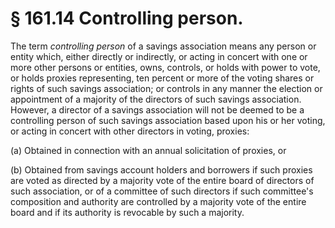 # § 161.14   Controlling person.

The term *controlling person* of a savings association means any person or entity which, either directly or indirectly, or acting in concert with one or more other persons or entities, owns, controls, or holds with power to vote, or holds proxies representing, ten percent or more of the voting shares or rights of such savings association; or controls in any manner the election or appointment of a majority of the directors of such savings association. However, a director of a savings association will not be deemed to be a controlling person of such savings association based upon his or her voting, or acting in concert with other directors in voting, proxies:


(a) Obtained in connection with an annual solicitation of proxies, or


(b) Obtained from savings account holders and borrowers if such proxies are voted as directed by a majority vote of the entire board of directors of such association, or of a committee of such directors if such committee's composition and authority are controlled by a majority vote of the entire board and if its authority is revocable by such a majority.




